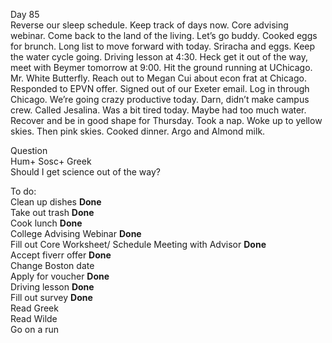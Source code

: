Day 85  
Reverse our sleep schedule. Keep track of days now. Core advising webinar. Come back to the land of the living. Let’s go buddy. Cooked eggs for brunch. Long list to move forward with today. Sriracha and eggs. Keep the water cycle going. Driving lesson at 4:30. Heck get it out of the way, meet with Beymer tomorrow at 9:00. Hit the ground running at UChicago. Mr. White Butterfly. Reach out to Megan Cui about econ frat at Chicago. Responded to EPVN offer. Signed out of our Exeter email. Log in through Chicago. We’re going crazy productive today. Darn, didn’t make campus crew. Called Jesalina. Was a bit tired today. Maybe had too much water. Recover and be in good shape for Thursday. Took a nap. Woke up to yellow skies. Then pink skies. Cooked dinner. Argo and Almond milk.

Question  
Hum+ Sosc+ Greek  
Should I get science out of the way?  

To do:  
Clean up dishes  **Done**  
Take out trash **Done**  
Cook lunch **Done**  
College Advising Webinar **Done**  
Fill out Core Worksheet/ Schedule Meeting with Advisor **Done**   
Accept fiverr offer **Done**  
Change Boston date   
Apply for voucher **Done**  
Driving lesson **Done**  
Fill out survey **Done**  
Read Greek  
Read Wilde  
Go on a run

